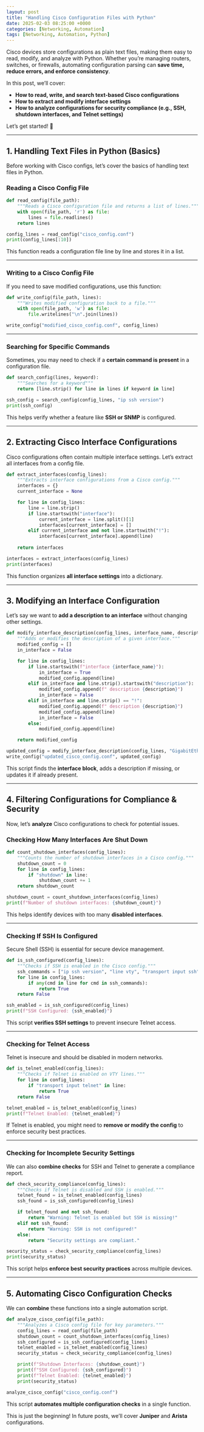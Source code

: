 ```yaml
---
layout: post
title: "Handling Cisco Configuration Files with Python"
date: 2025-02-03 08:25:00 +0000
categories: [Networking, Automation]
tags: [Networking, Automation, Python]
---
```


Cisco devices store configurations as plain text files, making them easy to read, modify, and analyze with Python. Whether you’re managing routers, switches, or firewalls, automating configuration parsing can **save time, reduce errors, and enforce consistency**.  

In this post, we’ll cover:  
- **How to read, write, and search text-based Cisco configurations**  
- **How to extract and modify interface settings**  
- **How to analyze configurations for security compliance (e.g., SSH, shutdown interfaces, and Telnet settings)**  

Let’s get started! 🚀  

---

## **1. Handling Text Files in Python (Basics)**  

Before working with Cisco configs, let’s cover the basics of handling text files in Python.  

### **Reading a Cisco Config File**  
```python
def read_config(file_path):
    """Reads a Cisco configuration file and returns a list of lines."""
    with open(file_path, 'r') as file:
        lines = file.readlines()
    return lines

config_lines = read_config("cisco_config.conf")
print(config_lines[:10])
```
This function reads a configuration file line by line and stores it in a list.  

---

### **Writing to a Cisco Config File**  
If you need to save modified configurations, use this function:  

```python
def write_config(file_path, lines):
    """Writes modified configuration back to a file."""
    with open(file_path, 'w') as file:
        file.writelines("\n".join(lines))

write_config("modified_cisco_config.conf", config_lines)
```

---

### **Searching for Specific Commands**  
Sometimes, you may need to check if a **certain command is present** in a configuration file.  

```python
def search_config(lines, keyword):
    """Searches for a keyword"""
    return [line.strip() for line in lines if keyword in line]

ssh_config = search_config(config_lines, "ip ssh version")
print(ssh_config)
```
This helps verify whether a feature like **SSH or SNMP** is configured.  

---

## **2. Extracting Cisco Interface Configurations**  

Cisco configurations often contain multiple interface settings. Let’s extract all interfaces from a config file.  

```python
def extract_interfaces(config_lines):
    """Extracts interface configurations from a Cisco config."""
    interfaces = {}
    current_interface = None

    for line in config_lines:
        line = line.strip()
        if line.startswith("interface"):
            current_interface = line.split()[1]
            interfaces[current_interface] = []
        elif current_interface and not line.startswith("!"):
            interfaces[current_interface].append(line)
    
    return interfaces

interfaces = extract_interfaces(config_lines)
print(interfaces)
```
This function organizes **all interface settings** into a dictionary.  

---

## **3. Modifying an Interface Configuration**  

Let’s say we want to **add a description to an interface** without changing other settings.  

```python
def modify_interface_description(config_lines, interface_name, description):
    """Adds or modifies the description of a given interface."""
    modified_config = []
    in_interface = False

    for line in config_lines:
        if line.startswith(f"interface {interface_name}"):
            in_interface = True
            modified_config.append(line)
        elif in_interface and line.strip().startswith("description"):
            modified_config.append(f" description {description}")
            in_interface = False
        elif in_interface and line.strip() == "!":
            modified_config.append(f" description {description}")
            modified_config.append(line)
            in_interface = False
        else:
            modified_config.append(line)

    return modified_config

updated_config = modify_interface_description(config_lines, "GigabitEthernet1", "New uplink")
write_config("updated_cisco_config.conf", updated_config)
```
This script finds the **interface block**, adds a description if missing, or updates it if already present.  

---

## **4. Filtering Configurations for Compliance & Security**  

Now, let’s **analyze** Cisco configurations to check for potential issues.  

### **Checking How Many Interfaces Are Shut Down**  
```python
def count_shutdown_interfaces(config_lines):
    """Counts the number of shutdown interfaces in a Cisco config."""
    shutdown_count = 0
    for line in config_lines:
        if "shutdown" in line:
            shutdown_count += 1
    return shutdown_count

shutdown_count = count_shutdown_interfaces(config_lines)
print(f"Number of shutdown interfaces: {shutdown_count}")
```
This helps identify devices with too many **disabled interfaces**.  

---

### **Checking If SSH Is Configured**  
Secure Shell (SSH) is essential for secure device management.  

```python
def is_ssh_configured(config_lines):
    """Checks if SSH is enabled in the Cisco config."""
    ssh_commands = ["ip ssh version", "line vty", "transport input ssh"]
    for line in config_lines:
        if any(cmd in line for cmd in ssh_commands):
            return True
    return False

ssh_enabled = is_ssh_configured(config_lines)
print(f"SSH Configured: {ssh_enabled}")
```
This script **verifies SSH settings** to prevent insecure Telnet access.  

---

### **Checking for Telnet Access**  
Telnet is insecure and should be disabled in modern networks.  

```python
def is_telnet_enabled(config_lines):
    """Checks if Telnet is enabled on VTY lines."""
    for line in config_lines:
        if "transport input telnet" in line:
            return True
    return False

telnet_enabled = is_telnet_enabled(config_lines)
print(f"Telnet Enabled: {telnet_enabled}")
```
If Telnet is enabled, you might need to **remove or modify the config** to enforce security best practices.  

---

### **Checking for Incomplete Security Settings**  
We can also **combine checks** for SSH and Telnet to generate a compliance report.  

```python
def check_security_compliance(config_lines):
    """Checks if Telnet is disabled and SSH is enabled."""
    telnet_found = is_telnet_enabled(config_lines)
    ssh_found = is_ssh_configured(config_lines)

    if telnet_found and not ssh_found:
        return "Warning: Telnet is enabled but SSH is missing!"
    elif not ssh_found:
        return "Warning: SSH is not configured!"
    else:
        return "Security settings are compliant."

security_status = check_security_compliance(config_lines)
print(security_status)
```
This script helps **enforce best security practices** across multiple devices.  

---

## **5. Automating Cisco Configuration Checks**  
We can **combine** these functions into a single automation script.  

```python
def analyze_cisco_config(file_path):
    """Analyzes a Cisco config file for key parameters."""
    config_lines = read_config(file_path)
    shutdown_count = count_shutdown_interfaces(config_lines)
    ssh_configured = is_ssh_configured(config_lines)
    telnet_enabled = is_telnet_enabled(config_lines)
    security_status = check_security_compliance(config_lines)

    print(f"Shutdown Interfaces: {shutdown_count}")
    print(f"SSH Configured: {ssh_configured}")
    print(f"Telnet Enabled: {telnet_enabled}")
    print(security_status)

analyze_cisco_config("cisco_config.conf")
```
This script **automates multiple configuration checks** in a single function.  


This is just the beginning! In future posts, we’ll cover **Juniper** and **Arista** configurations.  
